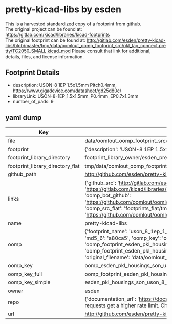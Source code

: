 # pretty-kicad-libs by esden  
This is a harvested standardized copy of a footprint from github.  
The original project can be found at:  
https://gitlab.com/kicad/libraries/kicad-footprints  
The original footprint can be found at:
http://gitlab.com/esden/pretty-kicad-libs/blob/master/tmp/data/oomlout_oomp_footprint_src/pkl_tag_connect.pretty/TC2050_SMALL.kicad_mod
Please consult that link for additional, details, files, and license information.  
## Footprint Details
* description: USON-8 1EP 1.5x1.5mm Pitch0.4mm, https://www.gigadevice.com/datasheet/gd25d80c/  
* libraryLink: USON-8-1EP_1.5x1.5mm_P0.4mm_EP0.7x1.3mm  
* number_of_pads: 9  
## yaml dump  
| Key | Value |  
| --- | --- |  
| file | data/oomlout_oomp_footprint_src/pretty-kicad-libs/pkl_housings_son.pretty/USON-8-1EP_1.5x1.5mm_P0.4mm_EP0.7x1.3mm.kicad_mod |  
| footprint | {'description': 'USON-8 1EP 1.5x1.5mm Pitch0.4mm, https://www.gigadevice.com/datasheet/gd25d80c/', 'libraryLink': 'USON-8-1EP_1.5x1.5mm_P0.4mm_EP0.7x1.3mm', 'number_of_pads': 9} |  
| footprint_library_directory | footprint_library_owner/esden_pretty-kicad-libs |  
| footprint_library_directory_flat | tmp/data/oomlout_oomp_footprint_src/footprints_flat/esden_pkl_housings_son_uson_8_1ep_1_5x1_5mm_p0_4mm_ep0_7x1_3mm/working |  
| github_path | http://github.com/esden/pretty-kicad-libs/blob/master/tmp/data/oomlout_oomp_footprint_src/pkl_housings_son.pretty/USON-8-1EP_1.5x1.5mm_P0.4mm_EP0.7x1.3mm.kicad_mod |  
| links | {'github_src': 'http://gitlab.com/esden/pretty-kicad-libs/blob/master/tmp/data/oomlout_oomp_footprint_src/pkl_tag_connect.pretty/TC2050_SMALL.kicad_mod', 'github_src_repo': 'https://gitlab.com/kicad/libraries/kicad-footprints', 'oomp_bot': 'tmp/data/oomlout_oomp_footprint_src/footprints/esden_pkl_housings_son_uson_8_1ep_1_5x1_5mm_p0_4mm_ep0_7x1_3mm/working', 'oomp_bot_github': 'https://github.com/oomlout/oomlout_oomp_footprint_bot/tree/main/tmp/data/oomlout_oomp_footprint_src/footprints/esden_pkl_housings_son_uson_8_1ep_1_5x1_5mm_p0_4mm_ep0_7x1_3mm/working', 'oomp_src_flat': 'footprints_flat/tmp/data/oomlout_oomp_footprint_src/footprints_flat/esden_pkl_housings_son_uson_8_1ep_1_5x1_5mm_p0_4mm_ep0_7x1_3mm/working', 'oomp_src_flat_github': 'https://github.com/oomlout/oomlout_oomp_footprint_src/tree/main/tmp/data/oomlout_oomp_footprint_src/footprints_flat/esden_pkl_housings_son_uson_8_1ep_1_5x1_5mm_p0_4mm_ep0_7x1_3mm/working'} |  
| name | pretty-kicad-libs |  
| oomp | {'footprint_name': 'uson_8_1ep_1_5x1_5mm_p0_4mm_ep0_7x1_3mm', 'library_name': 'pkl_housings_son', 'md5': 'a80ca5ee086c5036f1ca189276bcf660', 'md5_10': 'a80ca5ee08', 'md5_5': 'a80ca', 'md5_6': 'a80ca5', 'oomp_key': 'oomp_esden_pkl_housings_son_uson_8_1ep_1_5x1_5mm_p0_4mm_ep0_7x1_3mm', 'oomp_key_extra': 'oomp_footprint_esden_pkl_housings_son_uson_8_1ep_1_5x1_5mm_p0_4mm_ep0_7x1_3mm', 'oomp_key_full': 'oomp_footprint_esden_pkl_housings_son_uson_8_1ep_1_5x1_5mm_p0_4mm_ep0_7x1_3mm_a80ca5', 'oomp_key_simple': 'esden_pkl_housings_son_uson_8_1ep_1_5x1_5mm_p0_4mm_ep0_7x1_3mm', 'original_filename': 'data/oomlout_oomp_footprint_src/pretty-kicad-libs/pkl_housings_son.pretty/USON-8-1EP_1.5x1.5mm_P0.4mm_EP0.7x1.3mm.kicad_mod', 'owner_name': 'esden'} |  
| oomp_key | oomp_esden_pkl_housings_son_uson_8_1ep_1_5x1_5mm_p0_4mm_ep0_7x1_3mm |  
| oomp_key_full | oomp_footprint_esden_pkl_housings_son_uson_8_1ep_1_5x1_5mm_p0_4mm_ep0_7x1_3mm |  
| oomp_key_simple | esden_pkl_housings_son_uson_8_1ep_1_5x1_5mm_p0_4mm_ep0_7x1_3mm |  
| owner | esden |  
| repo | {'documentation_url': 'https://docs.github.com/rest/overview/resources-in-the-rest-api#rate-limiting', 'message': "API rate limit exceeded for 84.66.142.224. (But here's the good news: Authenticated requests get a higher rate limit. Check out the documentation for more details.)"} |  
| url | http://github.com/esden/pretty-kicad-libs |  

